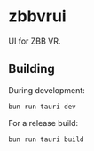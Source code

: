 # zbbvrui

UI for ZBB VR.

## Building

During development:

```shell
bun run tauri dev
```

For a release build:

```shell
bun run tauri build
```